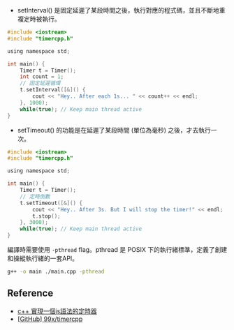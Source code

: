 

- setInterval() 是固定延遲了某段時間之後，執行對應的程式碼，並且不斷地重複定時被執行。

```c
#include <iostream>
#include "timercpp.h"

using namespace std;

int main() {
    Timer t = Timer();
    int count = 1;
    // 固定延遲循環
    t.setInterval([&]() {
        cout << "Hey.. After each 1s... " << count++ << endl;
    }, 1000);
    while(true); // Keep main thread active  
}
```

- setTimeout() 的功能是在延遲了某段時間 (單位為毫秒) 之後，才去執行一次。

```c
#include <iostream>
#include "timercpp.h"

using namespace std;

int main() {
    Timer t = Timer();
    // 定時倒數
    t.setTimeout([&]() {
        cout << "Hey.. After 3s. But I will stop the timer!" << endl;
        t.stop();
    }, 3000);
    while(true); // Keep main thread active  
}
```


編譯時需要使用 `-pthread` flag。pthread 是 POSIX 下的執行緒標準，定義了創建和操縱執行緒的一套API。

```sh
g++ -o main ./main.cpp -pthread 
```

## Reference
- [c++ 實現一個js語法的定時器](https://www.jianshu.com/p/d0bf314f4f3b)
- [[GitHub] 99x/timercpp](https://github.com/99x/timercpp)
